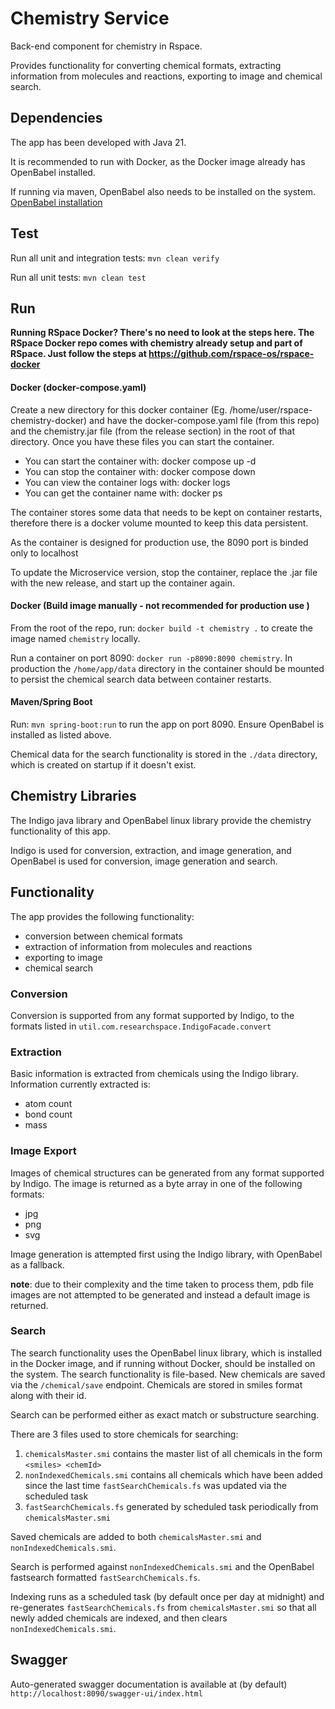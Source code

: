 # Chemistry Service
Back-end component for chemistry in Rspace.

Provides functionality for converting chemical formats, extracting information from molecules and reactions,
exporting to image and chemical search.

## Dependencies
The app has been developed with Java 21.

It is recommended to run with Docker, as the Docker image already has OpenBabel installed.

If running via maven, OpenBabel also needs to be installed on the system. 
[OpenBabel installation](https://openbabel.org/docs/Installation/install.html)

## Test
Run all unit and integration tests: `mvn clean verify`

Run all unit tests: `mvn clean test`

## Run

**Running RSpace Docker? There's no need to look at the steps here. The RSpace Docker repo comes with chemistry already setup and part of RSpace. Just follow the steps at https://github.com/rspace-os/rspace-docker**


#### Docker (docker-compose.yaml)

Create a new directory for this docker container (Eg. /home/user/rspace-chemistry-docker) and have the docker-compose.yaml file (from this repo) and the chemistry.jar file (from the release section) in the root of that directory. Once you have these files you can start the container.

- You can start the container with: docker compose up -d
- You can stop the container with: docker compose down
- You can view the container logs with: docker logs <container name>
- You can get the container name with: docker ps

The container stores some data that needs to be kept on container restarts, therefore there is a docker volume mounted to keep this data persistent.

As the container is designed for production use, the 8090 port is binded only to localhost

To update the Microservice version, stop the container, replace the .jar file with the new release, and start up the container again.

#### Docker (Build image manually - not recommended for production use )
From the root of the repo, run: `docker build -t chemistry .` to create the image named `chemistry` locally. 

Run a container on port 8090: `docker run -p8090:8090 chemistry`. In production the `/home/app/data` directory in the
container should be mounted to persist the chemical search data between container restarts.

#### Maven/Spring Boot
Run: `mvn spring-boot:run` to run the app on port 8090. Ensure OpenBabel is installed as listed above.

Chemical data for the search functionality is stored in the `./data` directory, which is created on startup if it
doesn't exist.

## Chemistry Libraries
The Indigo java library and OpenBabel linux library provide the chemistry functionality of this app.

Indigo is used for conversion, extraction, and image generation, and OpenBabel is used for conversion, image generation
and search.

## Functionality
The app provides the following functionality:
- conversion between chemical formats
- extraction of information from molecules and reactions
- exporting to image
- chemical search

### Conversion
Conversion is supported from any format supported by Indigo, to the formats listed in 
`util.com.researchspace.IndigoFacade.convert`

### Extraction
Basic information is extracted from chemicals using the Indigo library. Information currently extracted is:
- atom count
- bond count
- mass

### Image Export
Images of chemical structures can be generated from any format supported by Indigo. The image is returned as a byte
array in one of the following formats:
- jpg
- png
- svg

Image generation is attempted first using the Indigo library, with OpenBabel as a fallback.

**note**: due to their complexity and the time taken to process them, pdb file images are not attempted to be generated and instead a default image is returned.

### Search
The search functionality uses the OpenBabel linux library, which is installed in the Docker image, and if running without
Docker, should be installed on the system. The search functionality is file-based. New chemicals are saved via the `/chemical/save` endpoint. Chemicals are stored in smiles format along with their id. 

Search can be performed either as exact match or substructure searching. 

There are 3 files used to store chemicals for searching: 
1. `chemicalsMaster.smi` contains the master list of all chemicals in the form `<smiles> <chemId>`
2. `nonIndexedChemicals.smi` contains all chemicals which have been added since the last time `fastSearchChemicals.fs` was updated via the scheduled task
3. `fastSearchChemicals.fs` generated by scheduled task periodically from `chemicalsMaster.smi`

Saved chemicals are added to both `chemicalsMaster.smi` and `nonIndexedChemicals.smi`.

Search is performed against `nonIndexedChemicals.smi` and the OpenBabel fastsearch formatted `fastSearchChemicals.fs`.

Indexing runs as a scheduled task (by default once per day at midnight) and re-generates `fastSearchChemicals.fs` from `chemicalsMaster.smi` so that all newly added chemicals are indexed, and then clears `nonIndexedChemicals.smi`.

## Swagger
Auto-generated swagger documentation is available at (by default) `http://localhost:8090/swagger-ui/index.html`


